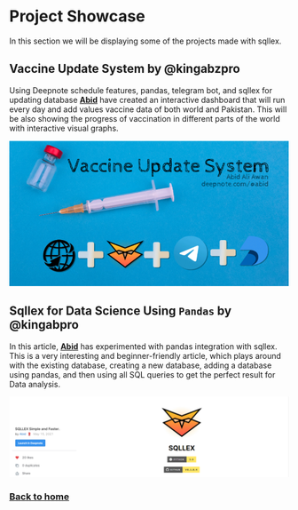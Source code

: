 # Project Showcase

In this section we will be displaying some of the projects made with sqllex. 

## Vaccine Update System by @kingabzpro

Using Deepnote schedule features, pandas, telegram bot, and sqllex for updating database **[Abid](https://github.com/kingabzpro)** have created an interactive dashboard that will run every day and add values vaccine data of both world and Pakistan. This will be also showing the progress of vaccination in different parts of the world with interactive visual graphs. 

[![VUS](images/image-20210622204558837.png)](https://deepnote.com/@abid/Vaccine-Update-Dashboard-gybiCp-FTAyDgMjImOfj0w)



## Sqllex for Data Science Using `Pandas` by @kingabpro

In this article, **[Abid](https://github.com/kingabzpro)** has experimented with pandas integration with sqllex. This is a very interesting and beginner-friendly article, which plays around with the existing database, creating a new database, adding a database using pandas, and then using all SQL queries to get the perfect result for Data analysis. 

[![SQLEX simple](images/image-20210622204752195.png)](https://deepnote.com/@abid/SQLLEX-Simple-and-Faster-7WXrco0hRXaqvAiXo8QJBQ)



### [Back to home](README.md)